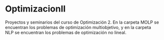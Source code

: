 # OptimizacionII
Proyectos y seminarios del curso de Optimización 2.
En la carpeta MOLP se encuentran los problemas de optimización multiobjetivo, y en la carpeta NLP se encuentran los problemas de optimización no lineal.
